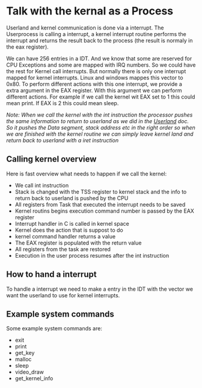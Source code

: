# Talk with the kernal as a Process
Userland and kernel communication is done via a interrupt. The Userprocess is calling a interrupt, a kernel interrupt routine performs the interrupt and returns the result back to the process (the result is normaly in the eax register).


We can have 256 entries in a IDT. And we know that some are reserved for CPU Exceptions and some are mapped with IRQ numbers. So we could have the rest for Kernel call interrupts. But normally there is only one interrupt mapped for kernel interrupts. Linux and windows mappes this vector to 0x80. To perform different actions with this one interrupt, we provide a extra argument in the EAX register. With this argument we can perform different actions. For example if we call the kernel wit EAX set to 1 this could mean print. If EAX is 2 this could mean sleep.


*Note: When we call the kernel with the int instruction the processor pushes the same information to return to userland as we did in the [Userland](Userland.md) doc. So it pushes the Data segment, stack address etc in the right order so when we are finished with the kernel routine we can simply leave kernel land and return back to userland with a iret instruction*

## Calling kernel overview
Here is fast overview what needs to happen if we call the kernel:
- We call int instruction
- Stack is changed with the TSS register to kernel stack and the info to return back to userland is pushed by the CPU
- All registers from Task that executed the interrupt needs to be saved
- Kernel routins begins execution command number is passed by the EAX register
- Interrupt handler in C is called in kernel space
- Kernel does the action that is suppost to do
- kernel command handler returns a value
- The EAX register is populated with the return value
- All registers from the task are restored
- Execution in the user process resumes after the int instruction

## How to hand a interrupt
To handle a interrupt we need to make a entry in the IDT with the vector we want the userland to use for kernel interrupts.

## Example system commands
Some example system commands are:
- exit
- print
- get_key
- malloc
- sleep
- video_draw
- get_kernel_info